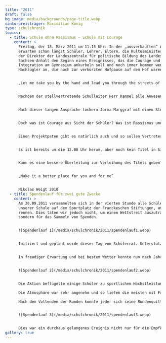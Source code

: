 ```yaml
---
title: "2011"
draft: false
bg_image: media/backgrounds/page-title.webp
cantorpreisträger: Maximilian König
type: schulchronik
topics:
  - title: Schule ohne Rassismus – Schule mit Courage
    content: >
      Freitag, der 18. März 2011 um 11.15 Uhr: In der „ausverkauften” Aula
      erwarten schon längst Schüler, Lehrer, Eltern, die Kultusministerin und
      der Direktor der Landeszentrale für politische Bildung des Landes
      Sachsen-Anhalt den Beginn eines Ereignisses, das die Courage und
      Integration am Gymnasium ankurbeln soll und noch immer kommen wenige
      Nachzügler an, die noch zur verkürzten Hofpause auf dem Hof waren.


      „Let me take you by the hand and lead you through the streets of London.” – Das Lied von Ralph McTell erzählt von einsamen und armen Menschen in den „Streets of London”. Mit diesem Lied stimmen uns der Cantor-Chor und Dorothee Henke mit Karolina Suppes, die eine Sonata von Hans Ulrich Staebs für Altblockflöte und Klavier spielen, auf die Veranstaltung ein.


      Nachdem der stellvertretende Schulleiter Herr Kammel alle Anwesenden begrüßt hat, macht Sachsen-Anhalts Kultusministerin Frau Prof. Dr. Wolff den Schülern Mut, weiter gegen Rassismus und für mehr Courage zu kämpfen. Schließlich hat Sachsen-Anhalt prozentual die meisten Schulen, die an dem Projekt teilnehmen. Frau Wolff erläutert, dass Courage bedeutet, nicht wegzuschauen. Courage bedeutet aber auch, bei Gewalt oder Erpressung einzuschreiten, auch wenn es deshalb unangenehm wird und man vielleicht als Außenseiter dasteht.


      Nach dieser langen Ansprache lockern Jorma Marggraf mit einem Stück aus der Suite Nr. 5 von Johann Sebastian Bach auf dem Klavier und Shinian Niaz mit ihrem Gedicht „Ein Stern” die Zuhörer auf.


      Doch was ist Courage aus Sicht der Schüler? Was ist Rassismus und wie erwartet man selbst im Ausland behandelt zu werden? Wichtige Fragen, vor allem, da man eigentlich nur über das redet, was man selbst tut oder tun kann. Diese und weitere interessante Fragen stellte der Medienkurs der 9. Klasse den Schülern und bekam teils nicht minder interessante Antworten, die dann in einem kleinen Film zusammengeschnitten wurden.


      Einen Projektpaten gibt es natürlich auch und so sollen Vertreter der Dow Olefinverbund GmbH einige Grußworte an die Schüler und Lehrer der 59. Schule dieses Projektes richten. Wenn die Vertreter denn da wären...


      Es ist bereits um die 12.00 Uhr herum, aber noch kein Titel in Sicht. Stattdessen holt Hoa Vuong mit „Lebensgrün” die Anwesenden aus der Filmatmosphäre wieder in eine Titelverleihung „Schule ohne Rassismus – Schule mit Courage” und wer kannte sich als Sänger mit Rassismus so gut aus wie Michael Jackson. Mit „Black or White” zeigt Joel Podolski den bekanntesten Zweig des Rassismus auf und steuert uns weiter in Richtung Ende der Veranstaltung.


      Kann es eine bessere Überleitung zur Verleihung des Titels geben? Ja, kann es: Mit einer „Rap”oprtage läuten Taufiq El-Mokdad und Georg Till den Höhepunkt ein. Die Worte, die der Direktor der Landeszentrale für politische Bildung von Sachsen-Anhalt den Schülern noch auf den Weg gibt, sind schon kaum noch wichtig. Wichtiger ist, was jetzt zum Vorschein kommt. Da ist es! Ein rechteckiges, knapp einen Meter breites Schild mit dem Schriftzug „Schule ohne Rassismus – Schule mit Courage”. Maria Tannert und Sophia Sorge aus dem Schülerrat nehmen das Schild entgegen und letztere richtet noch einige Worte des Dankes an die Versammelten. Als Ausklang singt dann noch einmal der Chor. „Heal the World” trägt Michael Jackson zum Ende auf.


      „Make it a better place for you and for me”


      Nikolas Weigt 2010
  - title: Spendenlauf für zwei gute Zwecke
    content: >
      Am 30.09.2011 versammelten sich in der vierten Stunde alle Schüler
      unserer Schule auf dem Sportplatz der Franckeschen Stiftungen, um zu
      rennen. Dies taten wir jedoch nicht, um einen Wettstreit auszutragen,
      sondern für das Sammeln von Spenden.


      ![Spendenlauf 1](/media/schulchronik/2011/spendenlauf1.webp)


      Initiiert und geplant wurde dieser Tag vom Schülerrat. Unterstützung erhielten wir unter anderem von Herrn Jens Deutsch, der uns kostenlos den Sportplatz der Franckeschen Stiftungen zur Verfügung stellte, da unser Gymnasium keinen eigenen besitzt. In Vorbereitung für diesen Lauf fragte jeder der vielen freiwilligen Läufer in seiner Umgebung nach einem Sponsor. Dies waren zumeist Eltern oder Großeltern, doch auch Lehrer und Mitschüler erklärten sich bereit. Dabei wurde ein Geldbetrag pro Runde festgelegt, aus dem sich dann je nach gelaufener Strecke die Gesamtsumme errechnete. Nachdem sich diese Sponsor-Läufer-Paare schon im Vorfeld gebildet und einen Vertrag abgeschlossen hatten, konnte der Spendenlauf am Freitag beginnen.


      In freudiger Erwartung und bei bestem Wetter konnte nun nach Jahrgängen geordnet gestartet werden. Dabei zählten Mitglieder des Jahrgangs 12 die gerannten Runden. Nachdem festgestellt wurde, dass dieses Verfahren grundsätzlich zu zeitaufwändig war, suchten sich die Läufer der höheren Jahrgänge einen Lehrer oder Mitschüler, der ihre Runden zählte, damit sie eher starten konnten und die Zwölftklässler entlastet wurden, sodass mehr Geld gespendet werden konnte.


      ![Spendenlauf 2](/media/schulchronik/2011/spendenlauf2.webp)


      Die Aktion beflügelte einige Schüler zu sportlichen Höchstleistungen. So lief Edo Merdzanic aus der Klasse 6/2 45 Runden, gefolgt von Hannes Werner (Kl. 7/1) mit 43 und Nick Timmerhoff (Kl. 10/1) mit 41 Runden. Eine Runde war immerhin knapp 400 m lang. Insgesamt wurden mehr als 3100 Runden gelaufen.

      Die Atmosphäre war sehr angenehm und so liefen die meisten mit Freude. Aber auch zwischen dem Rennen und Zählen gab es Gelegenheit für klassenstufenübergreifende Unterhaltungen, was den Tag zusätzlich auflockerte. Außerdem war es interessant, das Geschehen am Rand zu beobachten, da nicht laufende Mitstreiter den Rennenden hin und wieder Wasserflaschen zuwarfen, um das Laufen zu erleichtern. Doch auch ein ganzer Kuchen machte bei dieser Gelegenheit bei den verschiedensten Läufern seine Runden.

      Nach dem Vollenden der Runden konnte jeder sich seine Rundenquittung abholen, mit der vom Sponsor das Geld erhalten wurde. Gespendet wurde dem Kinderplaneten, einem Verein zur Förderung krebskranker Kinder und ihrer Familien, sowie der Organisation „Ärzte ohne Grenzen“, die sich unter anderem in den Hungergebieten in Somalia engagiert. Insgesamt konnte unsere Schule durch das tatkräftige Mitwirken der Schüler, Lehrer, Eltern und anderen Verwandten und Freunde 6758,00 € für beide Ziele zusammen spenden.


      ![Spendenlauf 3](/media/schulchronik/2011/spendenlauf3.webp)


      Dies war ein durchaus gelungenes Ereignis nicht nur für die Empfänger der Spende, sondern auch für unser Schulklima und uns Schüler.
gallery: true
---
```




